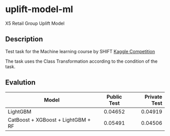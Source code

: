 # uplift-model-ml
X5 Retail Group Uplift Model

## Description
Test task for the Machine learning course by SHIFT
[Kaggle Competition](https://www.kaggle.com/competitions/uplift-shift-23/overview)

The task uses the Class Transformation according to the condition of the task.

## Evalution
| Model       | Public Test                | Private Test |
| ------------- |:------------------:| -----:|
| LightGBM     | 0.04652    | 0.04919 |
| CatBoost + XGBoost + LightGBM + RF     | 0.05491 |   0.04506 |
